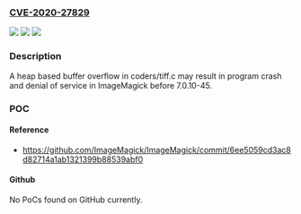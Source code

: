 ### [CVE-2020-27829](https://cve.mitre.org/cgi-bin/cvename.cgi?name=CVE-2020-27829)
![](https://img.shields.io/static/v1?label=Product&message=ImageMagick&color=blue)
![](https://img.shields.io/static/v1?label=Version&message=n%2Fa&color=blue)
![](https://img.shields.io/static/v1?label=Vulnerability&message=CWE-122&color=brighgreen)

### Description

A heap based buffer overflow in coders/tiff.c may result in program crash and denial of service in ImageMagick before 7.0.10-45.

### POC

#### Reference
- https://github.com/ImageMagick/ImageMagick/commit/6ee5059cd3ac8d82714a1ab1321399b88539abf0

#### Github
No PoCs found on GitHub currently.


